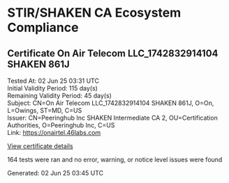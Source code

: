 # STIR/SHAKEN CA Ecosystem Compliance

## Certificate On Air Telecom LLC_1742832914104 SHAKEN 861J

Tested At: 02 Jun 25 03:31 UTC\
Initial Validity Period: 115 day(s)\
Remaining Validity Period: 45 day(s)\
Subject: CN=On Air Telecom LLC_1742832914104 SHAKEN 861J, O=On, L=Owings, ST=MD, C=US\
Issuer: CN=Peeringhub Inc SHAKEN Intermediate CA 2, OU=Certification Authorities, O=Peeringhub Inc, C=US\
Link: https://onairtel.46labs.com

[View certificate details](https://x509.io/?cert=MIIDKDCCAs6gAwIBAgIRAKsYtzOXwu3GUnOtdMaMYoUwCgYIKoZIzj0EAwIwfDELMAkGA1UEBhMCVVMxFzAVBgNVBAoMDlBlZXJpbmdodWIgSW5jMSIwIAYDVQQLDBlDZXJ0aWZpY2F0aW9uIEF1dGhvcml0aWVzMTAwLgYDVQQDDCdQZWVyaW5naHViIEluYyBTSEFLRU4gSW50ZXJtZWRpYXRlIENBIDIwHhcNMjUwMzI0MTYxNTE0WhcNMjUwNzE2MTgwNzEyWjBvMQswCQYDVQQGEwJVUzELMAkGA1UECAwCTUQxDzANBgNVBAcMBk93aW5nczELMAkGA1UECgwCT24xNTAzBgNVBAMMLE9uIEFpciBUZWxlY29tIExMQ18xNzQyODMyOTE0MTA0IFNIQUtFTiA4NjFKMFkwEwYHKoZIzj0CAQYIKoZIzj0DAQcDQgAEKF%2FUyp%2BRUuboG3c81As6WBHow1RVJWdFLfHK9v%2BmE1ME%2Bam%2B1RG%2B9glzhZDtlmj5Ycf2sP08dkzFvGVITL96gKOCATwwggE4MA4GA1UdDwEB%2FwQEAwIHgDAMBgNVHRMBAf8EAjAAMB0GA1UdDgQWBBSSlZw4J2pnMsUbbsmmUD2VR%2Bm7eDAfBgNVHSMEGDAWgBSuoXNRiClXEcoMqfSxCm5OuEtNBzAXBgNVHSAEEDAOMAwGCmCGSAGG%2FwkBAQQwFgYIKwYBBQUHARoECjAIoAYWBDg2MUowgaYGA1UdHwSBnjCBmzCBmKA6oDiGNmh0dHBzOi8vYXV0aGVudGljYXRlLWFwaS5pY29uZWN0aXYuY29tL2Rvd25sb2FkL3YxL2NybKJapFgwVjEUMBIGA1UEBwwLQnJpZGdld2F0ZXIxCzAJBgNVBAgMAk5KMRMwEQYDVQQDDApTVEktUEEgQ1JMMQswCQYDVQQGEwJVUzEPMA0GA1UECgwGU1RJLVBBMAoGCCqGSM49BAMCA0gAMEUCIQCctHgJMtEtqW2JmoxbMtdvp2l52yoncTAvZilVr%2BnArwIgYpOlTS5YnZ1o7RS7N%2FHjZ6MB1QfHDqBD0Xc2u1ye%2F0A%3D)

164 tests were ran and no error, warning, or notice level issues were found


Generated: 02 Jun 25 03:45 UTC